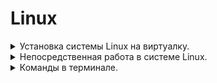 # Linux


<details> 
<summary>  Установка системы Linux на виртуалку. 
</summary>

* Программы необходимые для установки
    1. ### VirtualBox - [Скачать](https://www.virtualbox.org/wiki/Downloads) 
    ###
    2. ### Образ системы Linux [Скачать](https://ubuntu.com/download/desktop) ![Скрин](Dop_Materiali\Linux-Obrz.jpg)
    ###
    3. ### Запускаем программу VirtualBox, далее нажимаем создать (зелённая надпись сверху), после этого нажимаем режим эксперта. ![Скрин](Dop_Materiali\Linux_ust_1.jpg)
    ###
    4. ### Настраиваем имя образа, путь где будет установлен и храниться и сам образ который мы скачали, ну и систему которую хотим установить.![Скрин](Dop_Materiali\Linux_ust_2.jpg)
    ###
    5. ### Далее в следущей вкладке, настраиваем имя пользователя на вход в систему. ![Скрин](Dop_Materiali\Linux_ust_3.jpg) 
    ###
    6. ### Вследующей вкладке, выделяем ресурсы под систему (это не постоянное выделение, а в момент, когда будем запускать и рабоать в системе)![Скрин](Dop_Materiali\Linux_ust_4.jpg)
    ###
    7. ### В следующей вкладке (Жёский диск, просто выделяем места под систему, примерно если не жало выделить 50гигов) Затем нажать готов, пойдёт установка системы.
    8. ### После установки, в программе VirtualBox уже нажимаем запуск системы.![Скрин](Dop_Materiali\Linux_ust_5.jpg)
    ###
    9. ### После того как поработали в системе, закрываем на крестик, и выбираем выключение по середине.![Скрин](Dop_Materiali\Linux_ust_6.jpg)

    </details>

<details> 
<summary>  Непосредственная работа в системе Linux.
</summary>

* Вся работа в системе Linux практически осуществляеться через терминал.
* Запустив терминал, зачастую многие команды требуют пароль root или по другому администратора.
    * Для этого в терминале необходимо прописать комаду su, далее запросит пароль администратора, его ввести (пароль не видно что вводим), после этого покажет что мы уже не пользователь а администратор (root)
    ![Скрин](Dop_Materiali/Linux_ust_7.jpg)
* Запуск через терминал своего рода командора(работа с файлами.). В терминале прописываем команду mc ![Скрин](Dop_Materiali/Linux_ust_8.jpg)
* Расшифровка
    * segars - имя пользователя
    * Linux-Znatia - имя компа
    * :~$ каталог в котром мы находимся.
    * ![Скрин](Dop_Materiali/Linux_osn_1.jpg)

</details>

<details> 
<summary>  Команды в терминале. 
</summary>

* su - запуск режима администратора
* mc - запуск тотол командора
* Ctrl+L - очистка терминала
* Ctrl+О - свернуть тотол командер (mc)
* Ctrl+Shift+(+) - увеличевает текст в терминале.

</details>




